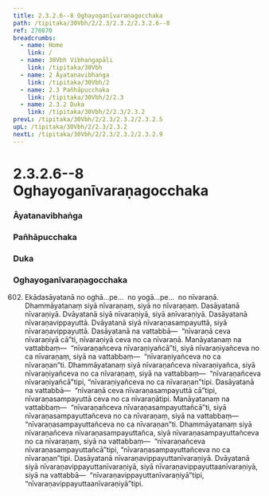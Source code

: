 ```yaml
---
title: 2.3.2.6--8 Oghayoganīvaraṇagocchaka
path: /tipitaka/30Vbh/2/2.3/2.3.2/2.3.2.6--8
ref: 270870
breadcrumbs:
  - name: Home
    link: /
  - name: 30Vbh Vibhaṅgapāḷi
    link: /tipitaka/30Vbh
  - name: 2 Āyatanavibhaṅga
    link: /tipitaka/30Vbh/2
  - name: 2.3 Pañhāpucchaka
    link: /tipitaka/30Vbh/2/2.3
  - name: 2.3.2 Duka
    link: /tipitaka/30Vbh/2/2.3/2.3.2
prevL: /tipitaka/30Vbh/2/2.3/2.3.2/2.3.2.5
upL: /tipitaka/30Vbh/2/2.3/2.3.2
nextL: /tipitaka/30Vbh/2/2.3/2.3.2/2.3.2.9
---
```


# 2.3.2.6--8 Oghayoganīvaraṇagocchaka

### Āyatanavibhaṅga

### Pañhāpucchaka

### Duka

### Oghayoganīvaraṇagocchaka

602. Ekādasāyatanā no oghā…pe…  no yogā…pe…  no nīvaraṇā. Dhammāyatanaṃ siyā nīvaraṇaṃ, siyā no nīvaraṇaṃ. Dasāyatanā nīvaraṇiyā. Dvāyatanā siyā nīvaraṇiyā, siyā anīvaraṇiyā. Dasāyatanā nīvaraṇavippayuttā. Dvāyatanā siyā nīvaraṇasampayuttā, siyā nīvaraṇavippayuttā. Dasāyatanā na vattabbā—  “nīvaraṇā ceva nīvaraṇiyā cā”ti, nīvaraṇiyā ceva no ca nīvaraṇā. Manāyatanaṃ na vattabbaṃ—  “nīvaraṇañceva nīvaraṇiyañcā”ti, siyā nīvaraṇiyañceva no ca nīvaraṇaṃ, siyā na vattabbaṃ—  “nīvaraṇiyañceva no ca nīvaraṇan”ti. Dhammāyatanaṃ siyā nīvaraṇañceva nīvaraṇiyañca, siyā nīvaraṇiyañceva no ca nīvaraṇaṃ, siyā na vattabbaṃ—  “nīvaraṇañceva nīvaraṇiyañcā”tipi, “nīvaraṇiyañceva no ca nīvaraṇan”tipi. Dasāyatanā na vattabbā—  “nīvaraṇā ceva nīvaraṇasampayuttā cā”tipi, nīvaraṇasampayuttā ceva no ca nīvaraṇātipi. Manāyatanaṃ na vattabbaṃ—  “nīvaraṇañceva nīvaraṇasampayuttañcā”ti, siyā nīvaraṇasampayuttañceva no ca nīvaraṇaṃ, siyā na vattabbaṃ—  “nīvaraṇasampayuttañceva no ca nīvaraṇan”ti. Dhammāyatanaṃ siyā nīvaraṇañceva nīvaraṇasampayuttañca, siyā nīvaraṇasampayuttañceva no ca nīvaraṇaṃ, siyā na vattabbaṃ—  “nīvaraṇañceva nīvaraṇasampayuttañcā”tipi, “nīvaraṇasampayuttañceva no ca nīvaraṇan”tipi. Dasāyatanā nīvaraṇavippayuttanīvaraṇiyā. Dvāyatanā siyā nīvaraṇavippayuttanīvaraṇiyā, siyā nīvaraṇavippayuttaanīvaraṇiyā, siyā na vattabbā—  “nīvaraṇavippayuttanīvaraṇiyā”tipi, “nīvaraṇavippayuttaanīvaraṇiyā”tipi.


